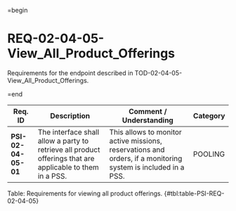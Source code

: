 =begin

# REQ-02-04-05-View_All_Product_Offerings

Requirements for the endpoint described in TOD-02-04-05-View_All_Product_Offerings.

=end

| Req. ID                        | Description                         | Comment / Understanding                  | Category                       |
| ------------------------------ | ----------------------------------- | ---------------------------------------- | ------------------------------ |
| __PSI-02-04-05-01__ | The interface shall allow a party to retrieve all product offerings that are applicable to them in a PSS. | This allows to monitor active missions, reservations and orders, if a monitoring system is included in a PSS. | POOLING  |

Table: Requirements for viewing all product offerings. {#tbl:table-PSI-REQ-02-04-05}
